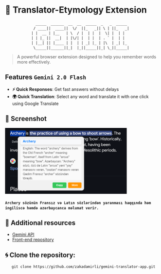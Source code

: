 # 🚀 Translator-Etymology Extension

```
              _____  ______  __  __  _____  _   _  _____
             / ____||  ____||  \/  ||_   _|| \ | ||_   _|
            | |  __ | |__   | \  / |  | |  |  \| |  | |  
            | | |_ ||  __|  | |\/| |  | |  | . ` |  | |  
            | |__| || |____ | |  | | _| |_ | |\  | _| |_ 
             \_____||______||_|  |_||_____||_| \_||_____|
```

> A powerful browser extension designed to help you remember words more effectively.

## Features `Gemini 2.0 Flash`

- **⚡ Quick Responses**: Get fast answers without delays
- **🌍 Quick Translation**: Select any word and translate it with one click using Google Translate


## 📸 Screenshot

<p>
  <img src="/src/main/resources/static/img.png" alt="Extension Banner" width="400" style="vertical-align: middle; margin-right: 5px;">

####  `Archery sözünün Fransız və Latın sözlərindən yaranması haqqında həm ingiliscə həmdə azərbaycanca məlumat verir.`


</p>

## 💎 Additional resources
- [Gemini API](https://aistudio.google.com/)
- [Front-end repository](https://github.com/zakadamirli/ft-gemini-translater-app.git)

## 🌀 Clone the repository:
```
   git clone https://github.com/zakadamirli/gemini-translator-app.git
```
